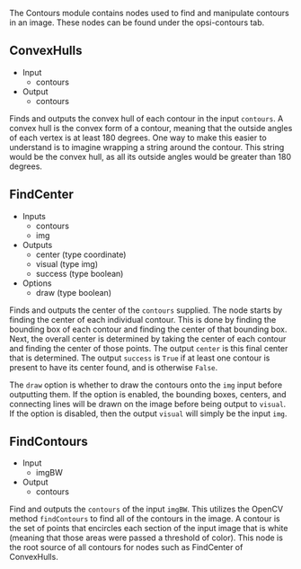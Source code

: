 The Contours module contains nodes used to find and manipulate contours in an image. These nodes can be found under the opsi-contours tab.

## ConvexHulls
* Input
    * contours
* Output
    * contours

Finds and outputs the convex hull of each contour in the input `contours`. A convex hull is the convex form of a contour, meaning that the outside angles of each vertex is at least 180 degrees. One way to make this easier to understand is to imagine wrapping a string around the contour. This string would be the convex hull, as all its outside angles would be greater than 180 degrees.

## FindCenter
* Inputs
    * contours
    * img
* Outputs
    * center (type coordinate)
    * visual (type img)
    * success (type boolean)
* Options
    * draw (type boolean)

Finds and outputs the center of the `contours` supplied. The node starts by finding the center of each individual contour. This is done by finding the bounding box of each contour and finding the center of that bounding box. Next, the overall center is determined by taking the center of each contour and finding the center of those points. The output `center` is this final center that is determined. The output `success` is `True` if at least one contour is present to have its center found, and is otherwise `False`.  

The `draw` option is whether to draw the contours onto the `img` input before outputting them. If the option is enabled, the bounding boxes, centers, and connecting lines will be drawn on the image before being output to `visual`. If the option is disabled, then the output `visual` will simply be the input `img`.

## FindContours
* Input
    * imgBW
* Output
    * contours

Find and outputs the `contours` of the input `imgBW`. This utilizes the OpenCV method `findContours` to find all of the contours in the image. A contour is the set of points that encircles each section of the input image that is white (meaning that those areas were passed a threshold of color). This node is the root source of all contours for nodes such as FindCenter of ConvexHulls.
